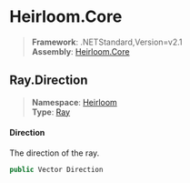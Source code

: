 # Heirloom.Core

> **Framework**: .NETStandard,Version=v2.1  
> **Assembly**: [Heirloom.Core][0]  

## Ray.Direction

> **Namespace**: [Heirloom][0]  
> **Type**: [Ray][1]  

#### Direction

The direction of the ray.

```cs
public Vector Direction
```

[0]: ../Heirloom.Core.md
[1]: Heirloom.Ray.md

